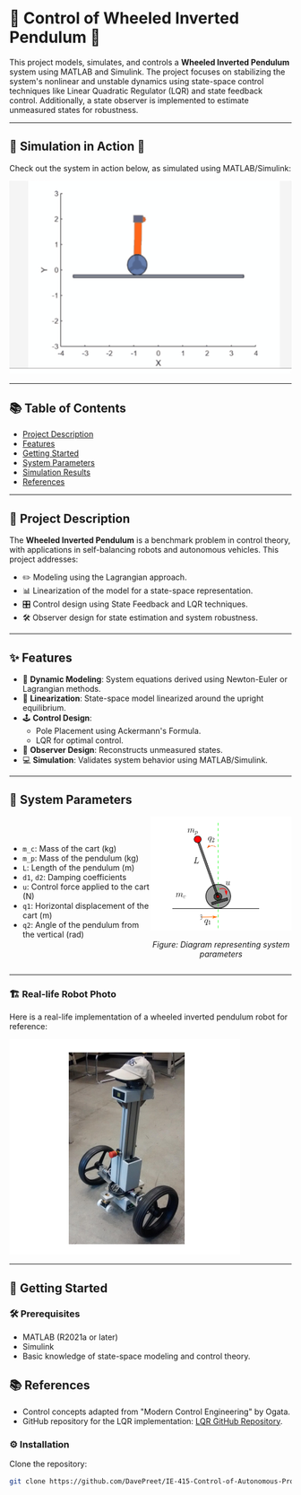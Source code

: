 # 🎯 Control of Wheeled Inverted Pendulum 🚀

This project models, simulates, and controls a **Wheeled Inverted Pendulum** system using MATLAB and Simulink. The project focuses on stabilizing the system's nonlinear and unstable dynamics using state-space control techniques like Linear Quadratic Regulator (LQR) and state feedback control. Additionally, a state observer is implemented to estimate unmeasured states for robustness.

---

## 🌟 Simulation in Action 🌟

Check out the system in action below, as simulated using MATLAB/Simulink:

![Simulation GIF](Documents%20&%20Reports/Photos/Output%20simulation.gif)

---

## 📚 Table of Contents
- [Project Description](#project-description)
- [Features](#features)
- [Getting Started](#getting-started)
- [System Parameters](#system-parameters)
- [Simulation Results](#simulation-results)
- [References](#references)

---

## 📝 Project Description

The **Wheeled Inverted Pendulum** is a benchmark problem in control theory, with applications in self-balancing robots and autonomous vehicles. This project addresses:
- ✏️ Modeling using the Lagrangian approach.
- 📊 Linearization of the model for a state-space representation.
- 🎛️ Control design using State Feedback and LQR techniques.
- 🛠️ Observer design for state estimation and system robustness.

---

## ✨ Features

- 📐 **Dynamic Modeling**: System equations derived using Newton-Euler or Lagrangian methods.
- 🔄 **Linearization**: State-space model linearized around the upright equilibrium.
- 🕹️ **Control Design**:
  - Pole Placement using Ackermann's Formula.
  - LQR for optimal control.
- 🧠 **Observer Design**: Reconstructs unmeasured states.
- 💻 **Simulation**: Validates system behavior using MATLAB/Simulink.

---

## 🔧 System Parameters

<div style="display: flex; align-items: center;">
  <div style="flex: 1;">
    <ul>
      <li><code>m_c</code>: Mass of the cart (kg)</li>
      <li><code>m_p</code>: Mass of the pendulum (kg)</li>
      <li><code>L</code>: Length of the pendulum (m)</li>
      <li><code>d1</code>, <code>d2</code>: Damping coefficients</li>
      <li><code>u</code>: Control force applied to the cart (N)</li>
      <li><code>q1</code>: Horizontal displacement of the cart (m)</li>
      <li><code>q2</code>: Angle of the pendulum from the vertical (rad)</li>
    </ul>
  </div>
  <div style="flex: 1; text-align: center;">
    <img src="Documents%20&%20Reports/Photos/Schemetic.png" alt="System Parameters Diagram" style="max-width: 100%; height: auto;">
    <p><i>Figure: Diagram representing system parameters</i></p>
  </div>
</div>

---



### 🏗️ Real-life Robot Photo
Here is a real-life implementation of a wheeled inverted pendulum robot for reference:

![Real-life Robot](Documents%20&%20Reports/Photos/Real%20Life.png)

---

## 🚀 Getting Started

### 🛠️ Prerequisites
- MATLAB (R2021a or later)
- Simulink
- Basic knowledge of state-space modeling and control theory.

## 📚 References

- Control concepts adapted from "Modern Control Engineering" by Ogata.
- GitHub repository for the LQR implementation: [LQR GitHub Repository](https://github.com/turnwald/CAE_Exercise).



### ⚙️ Installation
 Clone the repository:
   ```bash
   git clone https://github.com/DavePreet/IE-415-Control-of-Autonomous-Project.git

